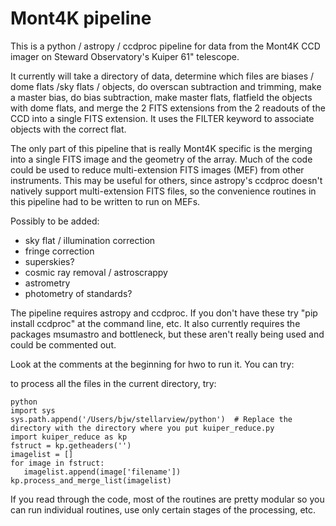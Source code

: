 # Mont4K pipeline

This is a python / astropy / ccdproc pipeline for data from the 
Mont4K CCD imager on Steward Observatory's Kuiper 61" telescope.

It currently will take a directory of data, determine which files
are biases / dome flats /sky flats / objects,  do overscan subtraction
and trimming, make a master bias, do bias subtraction, make master
flats, flatfield the objects with dome flats, and merge the 2 FITS
extensions from the 2 readouts of the CCD into a single FITS extension.
It uses the FILTER keyword to associate objects with the correct flat.

The only part of this pipeline that is really Mont4K specific is the
merging into a single FITS image and the geometry of the array. Much
of the code could be used to reduce multi-extension FITS images (MEF)
from other instruments. This may be useful for others, since astropy's ccdproc 
doesn't natively support multi-extension FITS files, so the convenience
routines in this pipeline had to be written to run on MEFs.

Possibly to be added:

* sky flat / illumination correction
* fringe correction
* superskies?
* cosmic ray removal / astroscrappy
* astrometry
* photometry of standards?

The pipeline requires astropy and ccdproc. If you don't have these
try "pip install ccdproc" at the command line, etc.
It also currently requires the packages msumastro and bottleneck, but these aren't
really being used and could be commented out.

Look at the comments at the beginning for hwo to run it. You can try:

to process all the files in the current directory, try:

```
python
import sys 
sys.path.append('/Users/bjw/stellarview/python')  # Replace the directory with the directory where you put kuiper_reduce.py
import kuiper_reduce as kp
fstruct = kp.getheaders('')
imagelist = []
for image in fstruct:
   imagelist.append(image['filename'])
kp.process_and_merge_list(imagelist)
```

If you read through the code, most of the routines are pretty modular so you can
run individual routines, use only certain stages of the processing, etc.

